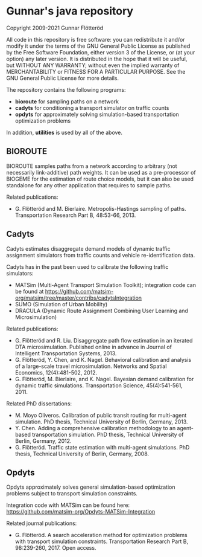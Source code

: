 # Gunnar's java repository

Copyright 2009-2021 Gunnar Flötteröd

All code in this repository is free software: you can redistribute it and/or modify it under the terms of the GNU General Public License as published by the Free Software Foundation, either version 3 of the License, or (at your option) any later version. It is distributed in the hope that it will be useful, but WITHOUT ANY WARRANTY; without even the implied warranty of MERCHANTABILITY or FITNESS FOR A PARTICULAR PURPOSE.  See the GNU General Public License for more details.

The repository contains the following programs:
* **bioroute** for sampling paths on a network
* **cadyts** for conditioning a transport simulator on traffic counts
* **opdyts** for approximately solving simulation-based transportation optimization problems

In addition, **utilities** is used by all of the above.

## BIOROUTE

BIOROUTE samples paths from a network according to arbitrary (not necessarily link-additive) path weights. It can be used as a pre-processor of BIOGEME for the estimation of route choice models, but it can also be used standalone for any other application that requires to sample paths.

Related publications:
* G. Flötteröd and M. Bierlaire. Metropolis-Hastings sampling of paths. Transportation Research Part B, 48:53-66, 2013.

## Cadyts

Cadyts estimates disaggregate demand models of dynamic traffic assignment simulators from traffic counts and vehicle re-identification data.

Cadyts has in the past been used to calibrate the following traffic simulators:
* MATSim (Multi-Agent Transport Simulation Toolkit); integration code can be found at https://github.com/matsim-org/matsim/tree/master/contribs/cadytsIntegration
* SUMO (Simulation of Urban Mobility)
* DRACULA (Dynamic Route Assignment Combining User Learning and Microsimulation)
 
Related publications:
* G. Flötteröd and R. Liu. Disaggregate path flow estimation in an iterated DTA microsimulation. Published online in advance in Journal of Intelligent Transportation Systems, 2013.
* G. Flötteröd, Y. Chen, and K. Nagel. Behavioral calibration and analysis of a large-scale travel microsimulation. Networks and Spatial Economics, 12(4):481-502, 2012.
* G. Flötteröd, M. Bierlaire, and K. Nagel. Bayesian demand calibration for dynamic traffic simulations. Transportation Science, 45(4):541-561, 2011.
 
Related PhD dissertations:
* M. Moyo Oliveros. Calibration of public transit routing for multi-agent simulation. PhD thesis, Technical University of Berlin, Germany, 2013.
* Y. Chen. Adding a comprehensive calibration methodology to an agent-based transportation simulation. PhD thesis, Technical University of Berlin, Germany, 2012.
* G. Flötteröd. Traffic state estimation with multi-agent simulations. PhD thesis, Technical University of Berlin, Germany, 2008.

## Opdyts

Opdyts approximately solves general simulation-based optimization problems subject to transport simulation constraints. 

Integration code with MATSim can be found here: https://github.com/matsim-org/Opdyts-MATSim-Integration

Related journal publications:
* G. Flötteröd. A search acceleration method for optimization problems with transport simulation constraints. Transportation Research Part B, 98:239-260, 2017. Open access.
 
